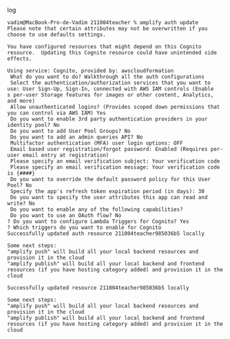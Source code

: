 log

    vadim@MacBook-Pro-de-Vadim 211004teacher % amplify auth update
    Please note that certain attributes may not be overwritten if you choose to use defaults settings.

    You have configured resources that might depend on this Cognito resource.  Updating this Cognito resource could have unintended side effects.

    Using service: Cognito, provided by: awscloudformation
     What do you want to do? Walkthrough all the auth configurations
     Select the authentication/authorization services that you want to use: User Sign-Up, Sign-In, connected with AWS IAM controls (Enable
    s per-user Storage features for images or other content, Analytics, and more)
     Allow unauthenticated logins? (Provides scoped down permissions that you can control via AWS IAM) Yes
     Do you want to enable 3rd party authentication providers in your identity pool? No
     Do you want to add User Pool Groups? No
     Do you want to add an admin queries API? No
     Multifactor authentication (MFA) user login options: OFF
     Email based user registration/forgot password: Enabled (Requires per-user email entry at registration)
     Please specify an email verification subject: Your verification code
     Please specify an email verification message: Your verification code is {####}
     Do you want to override the default password policy for this User Pool? No
     Specify the app's refresh token expiration period (in days): 30
     Do you want to specify the user attributes this app can read and write? No
     Do you want to enable any of the following capabilities? 
     Do you want to use an OAuth flow? No
    ? Do you want to configure Lambda Triggers for Cognito? Yes
    ? Which triggers do you want to enable for Cognito 
    Successfully updated auth resource 211004teacher985036b5 locally

    Some next steps:
    "amplify push" will build all your local backend resources and provision it in the cloud
    "amplify publish" will build all your local backend and frontend resources (if you have hosting category added) and provision it in the cloud

    Successfully updated resource 211004teacher985036b5 locally

    Some next steps:
    "amplify push" will build all your local backend resources and provision it in the cloud
    "amplify publish" will build all your local backend and frontend resources (if you have hosting category added) and provision it in the cloud
